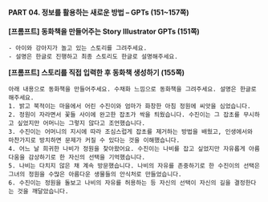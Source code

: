 #### PART 04. 정보를 활용하는 새로운 방법 – GPTs (151~157쪽)

**[프롬프트] 동화책을 만들어주는 Story Illustrator GPTs (151쪽)**

```
- 아이와 강아지가 놀고 있는 스토리를 그려주세요.
- 설명은 한글로 진행하고 최종 스토리도 한글로 설명해주세요.
```

**[프롬프트] 스토리를 직접 입력한 후 동화책 생성하기 (155쪽)**

```
아래 내용으로 동화책을 만들어주세요. 수채화 느낌으로 동화책을 그려주세요. 설명은 한글로 해주세요.
1. 밝고 북적이는 마을에서 어린 수진이와 엄마가 화창한 아침 정원에 씨앗을 심었습니다.
2. 정원이 자라면서 꽃들 사이에 완고한 잡초가 싹을 틔웠습니다. 수진이는 그 잡초를 무시하고 싶었지만 어머니는 그렇지 않다고 조언했습니다.
3. 수진이는 어머니의 지시에 따라 조심스럽게 잡초를 제거하는 방법을 배웠고, 인생에서와 마찬가지로 방치하면 문제가 커질 수 있다는 것을 이해했습니다.
4. 어느 날 희귀한 나비가 정원을 찾아왔어요. 수진이는 나비를 잡고 싶었지만 자유롭게 아름다움을 감상하기로 한 자신의 선택을 기억했습니다.
5. 나비는 다치지 않은 채 계속 방문했습니다. 나비의 자유를 존중하기로 한 수진이의 선택은 그녀의 정원을 수많은 아름다운 생물들의 안식처로 만들었습니다.
6. 수진이는 정원을 돌보고 나비의 자유를 허용하는 등 자신의 선택이 자신의 길을 결정한다는 것을 깨달았습니다.
```
